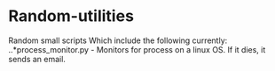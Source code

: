 # Random-utilities
Random small scripts 
Which include the following currently:
..*process_monitor.py  - Monitors for process on a linux OS. If it dies, it sends an email. 
